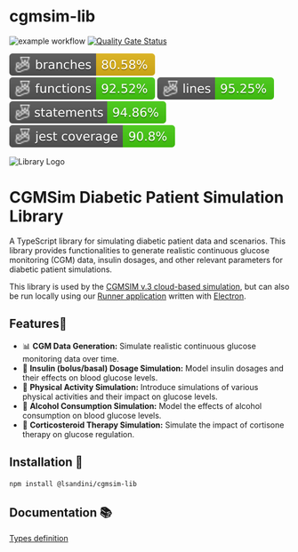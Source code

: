 # cgmsim-lib

![example workflow](https://github.com/lsandini/cgmsim-lib/actions/workflows/update-dist.yml/badge.svg)
[![Quality Gate Status](https://sonar.cgmsim.com/api/project_badges/measure?project=lsandini_cgmsim-lib_dcb733af-979c-4bcd-88af-267d99139342&metric=alert_status&token=sqb_8348c08b04628f1043d15c2e83294a75d2a28e33)](https://sonar.cgmsim.com/dashboard?id=lsandini_cgmsim-lib_dcb733af-979c-4bcd-88af-267d99139342)

![Branches](./badges/coverage-branches.svg)
![Functions](./badges/coverage-functions.svg)
![Lines](./badges/coverage-lines.svg)
![Statements](./badges/coverage-statements.svg)
![Jest coverage](./badges/coverage-jest%20coverage.svg)

<img src="https://cgmsim.com/auth/images/pigscout_white75.gif" alt="Library Logo" width="75" style="max-width: 100%;">

# CGMSim Diabetic Patient Simulation Library

A TypeScript library for simulating diabetic patient data and scenarios. This library provides functionalities to generate realistic continuous glucose monitoring (CGM) data, insulin dosages, and other relevant parameters for diabetic patient simulations.

This library is used by the [CGMSIM v.3 cloud-based simulation](https://cgmsim.com), but can also be run locally using our [Runner application](https://github.com/lsandini/cgmsim-runner-ui) written with [Electron](https://www.electronjs.org/).

## Features🌟

- 📊 **CGM Data Generation:** Simulate realistic continuous glucose monitoring data over time.
- 💉 **Insulin (bolus/basal) Dosage Simulation:** Model insulin dosages and their effects on blood glucose levels.
- 🏃 **Physical Activity Simulation:** Introduce simulations of various physical activities and their impact on glucose levels.
- 🍺 **Alcohol Consumption Simulation:** Model the effects of alcohol consumption on blood glucose levels.
- 💊 **Corticosteroid Therapy Simulation:** Simulate the impact of cortisone therapy on glucose regulation.

## Installation 🚀

```bash
npm install @lsandini/cgmsim-lib
```

## Documentation 📚

[Types definition](doc/README.md)
